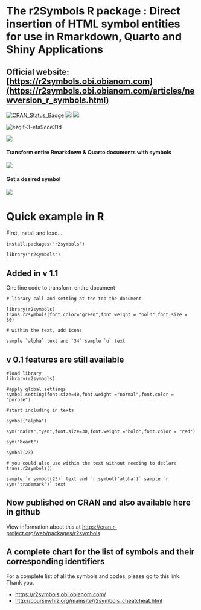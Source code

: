 # The r2Symbols R package : Direct insertion of HTML symbol entities for use in Rmarkdown, Quarto and Shiny Applications
## Official website: [https://r2symbols.obi.obianom.com](https://r2symbols.obi.obianom.com/articles/newversion_r_symbols.html)

[![CRAN\_Status\_Badge](https://www.r-pkg.org/badges/version/r2symbols)](https://cran.r-project.org/package=r2symbols) [![](https://cranlogs.r-pkg.org/badges/r2symbols)](https://cran.r-project.org/package=r2symbols) [![](https://cranlogs.r-pkg.org/badges/grand-total/r2symbols)](https://cran.r-project.org/package=r2symbols)

![ezgif-3-efa9cce31d](https://r2symbols.obi.obianom.com/ezgif-3-efa9cce31d.gif)

![](https://coursewhiz.org/mainsite/img/R2_logo2.png)

#### Transform entire Rmarkdown & Quarto documents with symbols
![](https://r2symbols.obi.obianom.com/cards/transr2symbols_carsd1.png) 

#### Get a desired symbol
![](https://r2symbols.obi.obianom.com/cards/symbol_carsd1.png) 


# Quick example in R 

First, install and load...

```{r eval=F}
install.packages("r2symbols")

library("r2symbols")

```

## Added in v 1.1

One line code to transform entire document

```{r eval=F}
# library call and setting at the top the document

library(r2symbols)
trans.r2symbols(font.color="green",font.weight = "bold",font.size = 30)

# within the text, add icons

sample `alpha` text and `34` sample `u` text
```

## v 0.1 features are still available

```{r}
#load library
library(r2symbols)

#apply global settings
symbol.setting(font.size=40,font.weight ="normal",font.color = "purple")

#start including in texts

symbol("alpha") 

sym("naira","yen",font.size=30,font.weight ="bold",font.color = "red")

```

` sym("heart") `

` symbol(23) `

```{r eval=F}
# you could also use within the text without needing to declare trans.r2symbols()

sample `r symbol(23)` text and `r symbol('alpha')` sample `r sym('trademark')` text
```

## Now published on CRAN and also available here in github
View information about this at https://cran.r-project.org/web/packages/r2symbols

## A complete chart for the list of symbols and their corresponding identifiers

For a complete list of all the symbols and codes, please go to this link. Thank you.
 - https://r2symbols.obi.obianom.com/
 - http://coursewhiz.org/mainsite/r2symbols_cheatcheat.html

